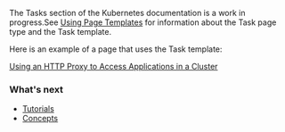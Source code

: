 ---
---

The Tasks section of the Kubernetes documentation is a work in progress.See
[Using Page Templates](/docs/contribute/page-templates)
for information about the Task page type and the Task template.

Here is an example of a page that uses the Task template:

[Using an HTTP Proxy to Access Applications in a Cluster](/docs/tasks/access-application-cluster/http-proxy-access-application-cluster)

### What's next

* [Tutorials](/docs/tutorials/)
* [Concepts](/docs/concepts/)

